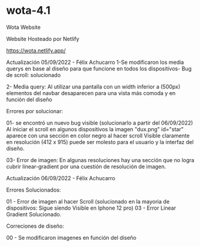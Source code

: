 # wota-4.1
Wota Website 

<!-- Actualización 05/09/2022 - Félix Achucarro
  1-Se modificaron los media querys en base al diseño para que funcione en todos los dispositivos-
  Bug de scroll: solucionado 

  2- Media query: 
  Al utilizar una pantalla con un width inferior a (500px) elementos del navbar desaparecen para una vista más comoda y en función del diseño

  Errores por solucionar:

  01- se encontró un nuevo bug visible (solucionarlo a partir del 06/09/2022)
  Al iniciar el scroll en algunos dispositivos la imagen "dux.png" id="star" aparece con una sección en color negro al hacer scroll
  Visible claramente en resolución (412 x 915) puede ser molesto para el usuario y la interfaz del diseño.


  03- Error de imagen:
  En algunas resoluciones hay una sección que no logra cubrir linear-gradient por una cuestión de resolución de imagen.


-->


<!-- Actualización 06/09/2022 - Félix Achucarro


  Errores Solucionados:

  01 - Error de imagen al hacer Scroll (solucionado en la mayoria de dispositivos: Sigue siendo Visible en Iphone 12 pro)
  03 - Error Linear Gradient Solucionado.
  
  Correciones de diseño: 

  00 - Se modificaron imagenes en función del diseño
  

-->


  Website Hosteado por Netlify 
  
 https://wota.netlify.app/
 
 
 Actualización 05/09/2022 - Félix Achucarro
  1-Se modificaron los media querys en base al diseño para que funcione en todos los dispositivos-
  Bug de scroll: solucionado 

  2- Media query: 
  Al utilizar una pantalla con un width inferior a (500px) elementos del navbar desaparecen para una vista más comoda y en función del diseño

  Errores por solucionar:

  01- se encontró un nuevo bug visible (solucionarlo a partir del 06/09/2022)
  Al iniciar el scroll en algunos dispositivos la imagen "dux.png" id="star" aparece con una sección en color negro al hacer scroll
  Visible claramente en resolución (412 x 915) puede ser molesto para el usuario y la interfaz del diseño.


  03- Error de imagen:
  En algunas resoluciones hay una sección que no logra cubrir linear-gradient por una cuestión de resolución de imagen.

Actualización 06/09/2022 - Félix Achucarro

Errores Solucionados:

  01 - Error de imagen al hacer Scroll (solucionado en la mayoria de dispositivos: Sigue siendo Visible en Iphone 12 pro)
  03 - Error Linear Gradient Solucionado.
  
  Correciones de diseño: 

  00 - Se modificaron imagenes en función del diseño
